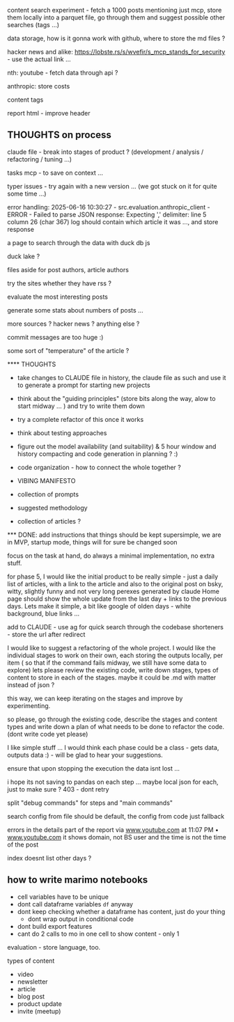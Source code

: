 
content search experiment - fetch a 1000 posts mentioning just mcp, store them locally into a parquet file, go through them and suggest possible other searches (tags ...)


data storage, how is it gonna work with github, where to store the md files ?


hacker news and alike: https://lobste.rs/s/wvefir/s_mcp_stands_for_security - use the actual link ...

nth: youtube - fetch data through api ?

anthropic: store costs

content tags

report html - improve header

## THOUGHTS on process
claude file - break into stages of product ? (development / analysis / refactoring / tuning ...)

tasks mcp - to save on context ...

typer issues - try again with a new version ... (we got stuck on it for quite some time ...)

error handling:
2025-06-16 10:30:27 - src.evaluation.anthropic_client - ERROR - Failed to parse JSON response: Expecting ',' delimiter: line 5 column 26 (char 367)
log should contain which article it was ..., and store response

a page to search through the data with duck db js

duck lake ?

files aside for post authors, article authors

try the sites whether they have rss ?

evaluate the most interesting posts

generate some stats about numbers of posts ...

more sources ? hacker news ? anything else ?

commit messages are too huge :)

some sort of "temperature" of the article ?

**** THOUGHTS
- take changes to CLAUDE file in history, the claude file as such and use it to generate a prompt for starting new projects
- think about the "guiding principles" (store bits along the way, alow to start midway ... ) and try to write them down
- try a complete refactor of this once it works
- think about testing approaches
- figure out the model availability (and suitability) & 5 hour window and history compacting and code generation in planning ? :)

- code organization - how to connect the whole together ?

- VIBING MANIFESTO
 - collection of prompts
 - suggested methodology
 - collection of articles ?


*** DONE:
add instructions that things should be kept supersimple, we are in MVP, startup mode, things will for sure be changed soon

focus on the task at hand, do always a minimal implementation, no extra stuff.

for phase 5, I would like the initial product to be really simple - just a daily list of articles, with a link to the article and also to the original post on bsky, witty, slightly funny and not very long perexes generated by claude
Home page should show the whole update from the last day + links to the previous days.
Lets make it simple, a bit like google of olden days - white background, blue links ...

add to CLAUDE - use ag for quick search through the codebase
shorteners - store the url after redirect

I would like to suggest a refactoring of the whole project.
I would like the individual stages to work on their own, each storing the outputs locally, per item ( so that if the command fails midway, we still have some data to explore)
lets please review the existing code, write down stages, types of content to store in each of the stages.
maybe it could be .md with matter instead of json ?

this way, we can keep iterating on the stages and improve by experimenting.

so please, go through the existing code, describe the stages and content types and write down a plan of what needs to be done to refactor the code. (dont write code yet please)

I like simple stuff ... I would think each phase could be a class - gets data, outputs data :) - will be glad to hear your suggestions.

ensure that upon stopping the execution the data isnt lost ...

i hope its not saving to pandas on each step ... maybe local json for each, just to make sure ?
403 - dont retry

split "debug commands" for steps and "main commands"

search config from file should be default, the config from code just fallback

errors in the details part of the report
via www.youtube.com at 11:07 PM • www.youtube.com
it shows domain, not BS user and the time is not the time of the post

index doesnt list other days ?

## how to write marimo notebooks
- cell variables have to be unique
 - dont call dataframe variables `df` anyway
- dont keep checking whether a dataframe has content, just do your thing
  - dont wrap output in conditional code
- dont build export features
- cant do 2 calls to mo in one cell to show content - only 1

evaluation - store language, too.

types of content
- video
- newsletter
- article
- blog post
- product update
- invite (meetup)
